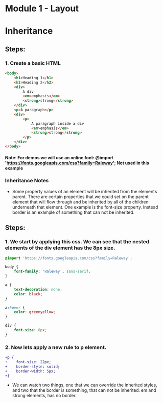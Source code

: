 # Module 1 - Layout

# Inheritance

## Steps:

### 1. Create a basic HTML

```html
<body>
    <h1>Heading 1</h1>
    <h2>Heading 2</h2>
    <div>
        A div
        <em>emphasis</em>
        <strong>strong</strong>
    </div>
    <p>A paragraph</p>
    <div>
        <p>
            A paragraph inside a div
            <em>emphasis</em>
            <strong>strong</strong>
        </p>
    </div>
</body>
``` 
#### Note: For demos we will use an online font: @import 'https://fonts.googleapis.com/css?family=Raleway'; Not used in this example

### Inheritance Notes

* Some property values of an element will be inherited from the elements parent. There are certain properties that we could set on the parent element that will flow through and be inherited by all of the children underneath that element. One example is the font-size property. Instead border is an example of something that can not be inherited. 

## Steps:

### 1. We start by applying this css. We can see that the nested elements of the div element has the 8px size.

```css
@import 'https://fonts.googleapis.com/css?family=Raleway';

body {
    font-family: 'Raleway', sans-serif;
}

a {
    text-decoration: none;
    color: black;
}

a:hover {
    color: greenyellow;
}

div {
    font-size: 8px;
}
```

### 2. Now lets apply a new rule to p element. 

```diff
+p {
+    font-size: 22px;
+    border-style: solid;
+    border-width: 5px;
+}
```

* We can watch two things, one that we can override the inherited styles, and two that the border is something, that can not be inherited. em and strong elements, has no border.